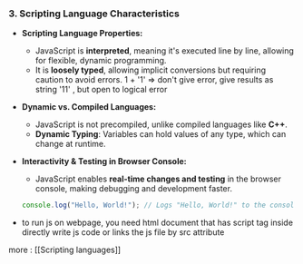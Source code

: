 ### **3. Scripting Language Characteristics**

- **Scripting Language Properties:**
  - JavaScript is **interpreted**, meaning it's executed line by line, allowing for flexible, dynamic programming.
  - It is **loosely typed**, allowing implicit conversions but requiring caution to avoid errors.
1 + '1' => don't give error, give results as string '11' , but open to logical error

- **Dynamic vs. Compiled Languages:**
  - JavaScript is not precompiled, unlike compiled languages like **C++**.
  - **Dynamic Typing**: Variables can hold values of any type, which can change at runtime.

- **Interactivity & Testing in Browser Console:**
  - JavaScript enables **real-time changes and testing** in the browser console, making debugging and development faster.

  ```javascript
  console.log("Hello, World!"); // Logs "Hello, World!" to the console
  ```




* to run js on webpage, you need html document that has script tag inside directly write js code or  links the js file by src attribute



more :
[[Scripting languages]]


